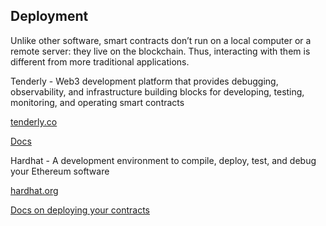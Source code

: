 ## Deployment
Unlike other software, smart contracts don’t run on a local computer or a remote server: they live on the blockchain. Thus, interacting with them is different from more traditional applications.


Tenderly - Web3 development platform that provides debugging, observability, and infrastructure building blocks for developing, testing, monitoring, and operating smart contracts

[tenderly.co](https://tenderly.co/)

[Docs](https://docs.tenderly.co/)



Hardhat - A development environment to compile, deploy, test, and debug your Ethereum software

[hardhat.org](https://hardhat.org/hardhat-runner/docs/getting-started#overview)

[Docs on deploying your contracts](https://hardhat.org/hardhat-runner/docs/guides/deploying)
